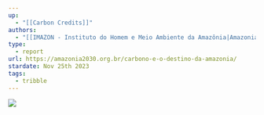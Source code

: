 ```yaml
---
up:
  - "[[Carbon Credits]]"
authors:
  - "[[IMAZON - Instituto do Homem e Meio Ambiente da Amazônia|Amazonia 2030]]"
type:
  - report
url: https://amazonia2030.org.br/carbono-e-o-destino-da-amazonia/
stardate: Nov 25th 2023
tags:
  - tribble
---
```


![](https://i.imgur.com/nZ9by3z.png)
